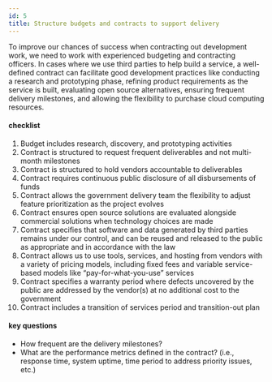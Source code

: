 ```yaml
---
id: 5
title: Structure budgets and contracts to support delivery
---
```


To improve our chances of success when contracting out development work, we need to work with experienced budgeting and contracting officers. In cases where we use third parties to help build a service, a well-defined contract can facilitate good development practices like conducting a research and prototyping phase, refining product requirements as the service is built, evaluating open source alternatives, ensuring frequent delivery milestones, and allowing the flexibility to purchase cloud computing resources.

#### checklist
1. Budget includes research, discovery, and prototyping activities
2. Contract is structured to request frequent deliverables and not multi-month milestones
3. Contract is structured to hold vendors accountable to deliverables
4. Contract requires continuous public disclosure of all disbursements of funds
5. Contract allows the government delivery team the flexibility to adjust feature prioritization as the project evolves
6. Contract ensures open source solutions are evaluated alongside commercial solutions when technology choices are made
7. Contract specifies that software and data generated by third parties remains under our control, and can be reused and released to the public as appropriate and in accordance with the law
8. Contract allows us to use tools, services, and hosting from vendors with a variety of pricing models, including fixed fees and variable service-based models like “pay-for-what-you-use” services
9. Contract specifies a warranty period where defects uncovered by the public are addressed by the vendor(s) at no additional cost to the government
10. Contract includes a transition of services period and transition-out plan



#### key questions
- How frequent are the delivery milestones?
- What are the performance metrics defined in the contract? (i.e., response time, system uptime, time period to address priority issues, etc.)
